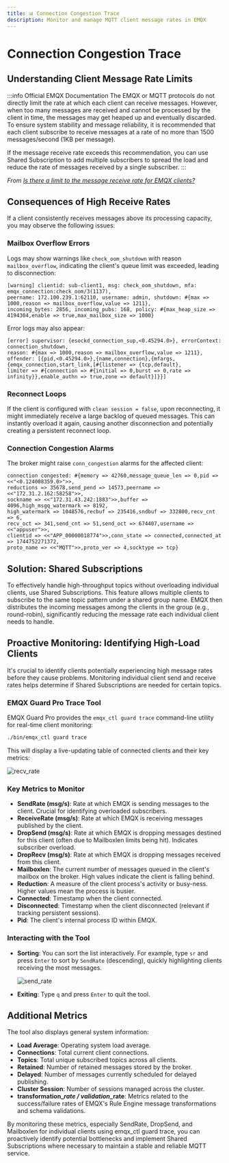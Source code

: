 ```yaml
---
title: 📊 Connection Congestion Trace
description: Monitor and manage MQTT client message rates in EMQX
---
```


# Connection Congestion Trace

## Understanding Client Message Rate Limits

:::info Official EMQX Documentation
The EMQX or MQTT protocols do not directly limit the rate at which each client can receive messages. However, when too many messages are received and cannot be processed by the client in time, the messages may get heaped up and eventually discarded. To ensure system stability and message reliability, it is recommended that each client subscribe to receive messages at a rate of no more than 1500 messages/second (1KB per message).

If the message receive rate exceeds this recommendation, you can use Shared Subscription to add multiple subscribers to spread the load and reduce the rate of messages received by a single subscriber.
:::

*From [Is there a limit to the message receive rate for EMQX clients?](https://docs.emqx.com/en/emqx/latest/faq/feature.html#is-there-a-limit-to-the-message-receive-rate-for-emqx-clients)*


## Consequences of High Receive Rates

If a client consistently receives messages above its processing capacity, you may observe the following issues:

### Mailbox Overflow Errors

Logs may show warnings like `check_oom_shutdown` with reason `mailbox_overflow`, indicating the client's queue limit was exceeded, leading to disconnection:

```
[warning] clientid: sub-client1, msg: check_oom_shutdown, mfa: emqx_connection:check_oom/3(1137), 
peername: 172.100.239.1:62110, username: admin, shutdown: #{max => 1000,reason => mailbox_overflow,value => 1211}, 
incoming_bytes: 2856, incoming_pubs: 168, policy: #{max_heap_size => 4194304,enable => true,max_mailbox_size => 1000}
```

Error logs may also appear:
```
[error] supervisor: {esockd_connection_sup,<0.45294.0>}, errorContext: connection_shutdown, 
reason: #{max => 1000,reason => mailbox_overflow,value => 1211}, 
offender: [{pid,<0.45294.0>},{name,connection},{mfargs,{emqx_connection,start_link,[#{listener => {tcp,default},
limiter => #{connection => #{initial => 0,burst => 0,rate => infinity}},enable_authn => true,zone => default}]}}]
```

### Reconnect Loops

If the client is configured with `clean session = false`, upon reconnecting, it might immediately receive a large backlog of queued messages. This can instantly overload it again, causing another disconnection and potentially creating a persistent reconnect loop.

### Connection Congestion Alarms

The broker might raise `conn_congestion` alarms for the affected client:

```
connection congested: #{memory => 42760,message_queue_len => 0,pid => <<"<0.124008359.0>">>,
reductions => 35678,send_pend => 14573,peername => <<"172.31.2.162:58258">>,
sockname => <<"172.31.43.242:1883">>,buffer => 4096,high_msgq_watermark => 8192,
high_watermark => 1048576,recbuf => 235416,sndbuf => 332800,recv_cnt => 6,
recv_oct => 341,send_cnt => 51,send_oct => 674407,username => <<"appuser">>,
clientid => <<"APP_00000018774">>,conn_state => connected,connected_at => 1744752271372,
proto_name => <<"MQTT">>,proto_ver => 4,socktype => tcp}
```

## Solution: Shared Subscriptions

To effectively handle high-throughput topics without overloading individual clients, use Shared Subscriptions. This feature allows multiple clients to subscribe to the same topic pattern under a shared group name. EMQX then distributes the incoming messages among the clients in the group (e.g., round-robin), significantly reducing the message rate each individual client needs to handle.

## Proactive Monitoring: Identifying High-Load Clients

It's crucial to identify clients potentially experiencing high message rates before they cause problems. Monitoring individual client send and receive rates helps determine if Shared Subscriptions are needed for certain topics.

### EMQX Guard Pro Trace Tool

EMQX Guard Pro provides the `emqx_ctl guard trace` command-line utility for real-time client monitoring:

```bash
./bin/emqx_ctl guard trace
```

This will display a live-updating table of connected clients and their key metrics:

![recv_rate](/img/trace_top_recv_rate.png)

### Key Metrics to Monitor

- **SendRate (msg/s)**: Rate at which EMQX is sending messages to the client. Crucial for identifying overloaded subscribers.
- **ReceiveRate (msg/s)**: Rate at which EMQX is receiving messages published by the client.
- **DropSend (msg/s)**: Rate at which EMQX is dropping messages destined for this client (often due to Mailboxlen limits being hit). Indicates subscriber overload.
- **DropRecv (msg/s)**: Rate at which EMQX is dropping messages received from this client.
- **Mailboxlen**: The current number of messages queued in the client's mailbox on the broker. High values indicate the client is falling behind.
- **Reduction**: A measure of the client process's activity or busy-ness. Higher values mean the process is busier.
- **Connected**: Timestamp when the client connected.
- **Disconnected**: Timestamp when the client disconnected (relevant if tracking persistent sessions).
- **Pid**: The client's internal process ID within EMQX.

### Interacting with the Tool

- **Sorting**: You can sort the list interactively. For example, type `sr` and press `Enter` to sort by `SendRate` (descending), quickly highlighting clients receiving the most messages.
  
  ![send_rate](/img/trace_top_send_rate.png)
  
- **Exiting**: Type `q` and press `Enter` to quit the tool.

## Additional Metrics

The tool also displays general system information:

- **Load Average**: Operating system load average.
- **Connections**: Total current client connections.
- **Topics**: Total unique subscribed topics across all clients.
- **Retained**: Number of retained messages stored by the broker.
- **Delayed**: Number of messages currently scheduled for delayed publishing.
- **Cluster Session**: Number of sessions managed across the cluster.
- **transformation_*_rate / validation_*_rate**: Metrics related to the success/failure rates of EMQX's Rule Engine message transformations and schema validations.

By monitoring these metrics, especially SendRate, DropSend, and Mailboxlen for individual clients using emqx_ctl guard trace, you can proactively identify potential bottlenecks and implement Shared Subscriptions where necessary to maintain a stable and reliable MQTT service.
